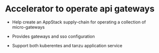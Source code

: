 # Accelerator to operate api gateways

* Help create an AppStack supply-chain for operating a collection of micro-gateways

* Provides gateways and sso configuration

* Support both kuberentes and tanzu application service
